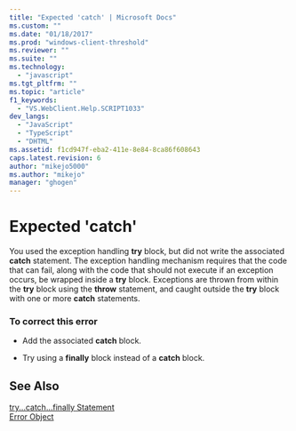 ```yaml
---
title: "Expected 'catch' | Microsoft Docs"
ms.custom: ""
ms.date: "01/18/2017"
ms.prod: "windows-client-threshold"
ms.reviewer: ""
ms.suite: ""
ms.technology: 
  - "javascript"
ms.tgt_pltfrm: ""
ms.topic: "article"
f1_keywords: 
  - "VS.WebClient.Help.SCRIPT1033"
dev_langs: 
  - "JavaScript"
  - "TypeScript"
  - "DHTML"
ms.assetid: f1cd947f-eba2-411e-8e84-8ca86f608643
caps.latest.revision: 6
author: "mikejo5000"
ms.author: "mikejo"
manager: "ghogen"
---
```

# Expected 'catch'
You used the exception handling **try** block, but did not write the associated **catch** statement. The exception handling mechanism requires that the code that can fail, along with the code that should not execute if an exception occurs, be wrapped inside a **try** block. Exceptions are thrown from within the **try** block using the **throw** statement, and caught outside the **try** block with one or more **catch** statements.  
  
### To correct this error  
  
-   Add the associated **catch** block.  
  
-   Try using a **finally** block instead of a **catch** block.  
  
## See Also  
 [try...catch...finally Statement](../../javascript/reference/try-dot-dot-dot-catch-dot-dot-dot-finally-statement-javascript.md)   
 [Error Object](../../javascript/reference/error-object-javascript.md)